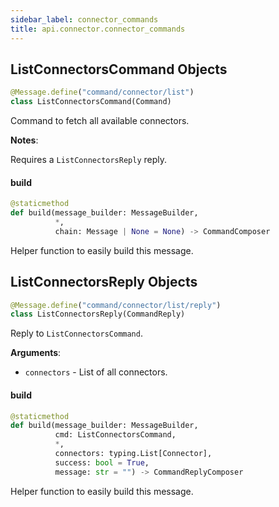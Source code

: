 ```yaml
---
sidebar_label: connector_commands
title: api.connector.connector_commands
---
```


## ListConnectorsCommand Objects

```python
@Message.define("command/connector/list")
class ListConnectorsCommand(Command)
```

Command to fetch all available connectors.

**Notes**:

  Requires a ``ListConnectorsReply`` reply.

#### build

```python
@staticmethod
def build(message_builder: MessageBuilder,
          *,
          chain: Message | None = None) -> CommandComposer
```

Helper function to easily build this message.

## ListConnectorsReply Objects

```python
@Message.define("command/connector/list/reply")
class ListConnectorsReply(CommandReply)
```

Reply to ``ListConnectorsCommand``.

**Arguments**:

- `connectors` - List of all connectors.

#### build

```python
@staticmethod
def build(message_builder: MessageBuilder,
          cmd: ListConnectorsCommand,
          *,
          connectors: typing.List[Connector],
          success: bool = True,
          message: str = "") -> CommandReplyComposer
```

Helper function to easily build this message.

